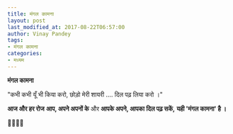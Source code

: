 ```yaml
---
title: मंगल कामना
layout: post
last_modified_at: 2017-08-22T06:57:00
author: Vinay Pandey
tags:
- मंगल कामना
categories:
- मध्यम
---
```

**मंगल कामना**

"कभी कभी यूँ भी किया करो,
छोड़ो मेरी शायरी ....
दिल पढ़ लिया करो ।"

**आज और हर रोज**
**आप, अपने अपनों के**
और 
**आपके अपने, आपका** 
**दिल पढ़ सकें,**
**यही 'मंगल कामना' है ।**

🙏🌷🌷🙏


